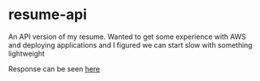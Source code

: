 # resume-api

An API version of my resume. Wanted to get some experience with AWS and deploying applications and I figured we can
start slow with something lightweight

Response can be seen [here](https://7n3xpxvbdk.us-east-2.awsapprunner.com/resume)
